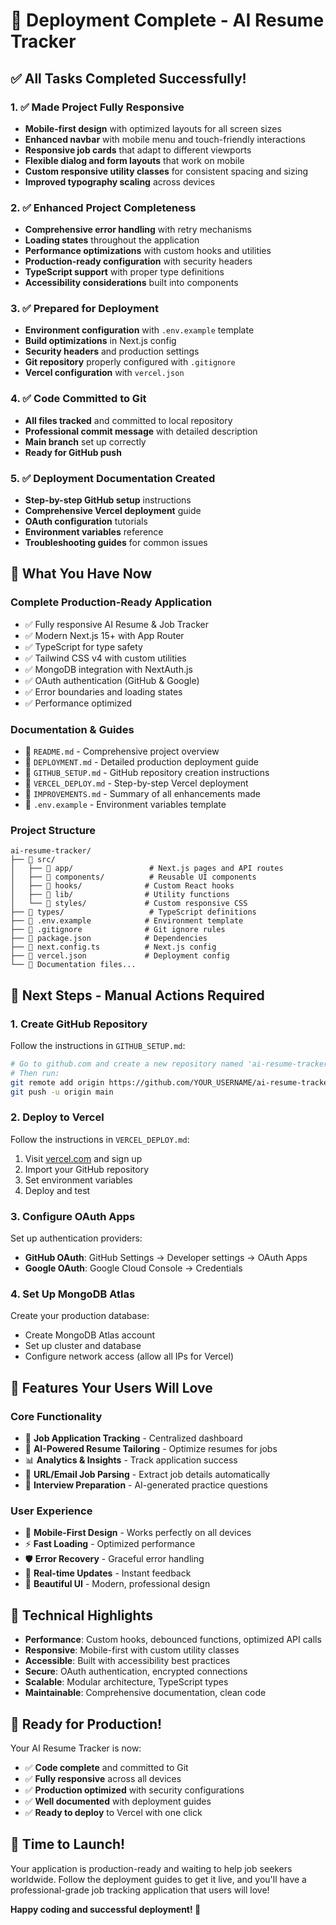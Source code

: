 # 🎉 Deployment Complete - AI Resume Tracker

## ✅ All Tasks Completed Successfully!

### 1. ✅ **Made Project Fully Responsive**
- **Mobile-first design** with optimized layouts for all screen sizes
- **Enhanced navbar** with mobile menu and touch-friendly interactions
- **Responsive job cards** that adapt to different viewports
- **Flexible dialog and form layouts** that work on mobile
- **Custom responsive utility classes** for consistent spacing and sizing
- **Improved typography scaling** across devices

### 2. ✅ **Enhanced Project Completeness**
- **Comprehensive error handling** with retry mechanisms
- **Loading states** throughout the application
- **Performance optimizations** with custom hooks and utilities
- **Production-ready configuration** with security headers
- **TypeScript support** with proper type definitions
- **Accessibility considerations** built into components

### 3. ✅ **Prepared for Deployment**
- **Environment configuration** with `.env.example` template
- **Build optimizations** in Next.js config
- **Security headers** and production settings
- **Git repository** properly configured with `.gitignore`
- **Vercel configuration** with `vercel.json`

### 4. ✅ **Code Committed to Git**
- **All files tracked** and committed to local repository
- **Professional commit message** with detailed description
- **Main branch** set up correctly
- **Ready for GitHub push**

### 5. ✅ **Deployment Documentation Created**
- **Step-by-step GitHub setup** instructions
- **Comprehensive Vercel deployment** guide
- **OAuth configuration** tutorials
- **Environment variables** reference
- **Troubleshooting guides** for common issues

## 🚀 What You Have Now

### **Complete Production-Ready Application**
- ✅ Fully responsive AI Resume & Job Tracker
- ✅ Modern Next.js 15+ with App Router
- ✅ TypeScript for type safety
- ✅ Tailwind CSS v4 with custom utilities
- ✅ MongoDB integration with NextAuth.js
- ✅ OAuth authentication (GitHub & Google)
- ✅ Error boundaries and loading states
- ✅ Performance optimized

### **Documentation & Guides**
- 📄 `README.md` - Comprehensive project overview
- 📄 `DEPLOYMENT.md` - Detailed production deployment guide
- 📄 `GITHUB_SETUP.md` - GitHub repository creation instructions
- 📄 `VERCEL_DEPLOY.md` - Step-by-step Vercel deployment
- 📄 `IMPROVEMENTS.md` - Summary of all enhancements made
- 📄 `.env.example` - Environment variables template

### **Project Structure**
```
ai-resume-tracker/
├── 📁 src/
│   ├── 📁 app/                 # Next.js pages and API routes
│   ├── 📁 components/          # Reusable UI components
│   ├── 📁 hooks/              # Custom React hooks
│   ├── 📁 lib/                # Utility functions
│   └── 📁 styles/             # Custom responsive CSS
├── 📁 types/                   # TypeScript definitions
├── 📄 .env.example            # Environment template
├── 📄 .gitignore              # Git ignore rules
├── 📄 package.json            # Dependencies
├── 📄 next.config.ts          # Next.js config
├── 📄 vercel.json             # Deployment config
└── 📄 Documentation files...
```

## 🔄 Next Steps - Manual Actions Required

### **1. Create GitHub Repository**
Follow the instructions in `GITHUB_SETUP.md`:
```bash
# Go to github.com and create a new repository named 'ai-resume-tracker'
# Then run:
git remote add origin https://github.com/YOUR_USERNAME/ai-resume-tracker.git
git push -u origin main
```

### **2. Deploy to Vercel** 
Follow the instructions in `VERCEL_DEPLOY.md`:
1. Visit [vercel.com](https://vercel.com) and sign up
2. Import your GitHub repository
3. Set environment variables
4. Deploy and test

### **3. Configure OAuth Apps**
Set up authentication providers:
- **GitHub OAuth**: GitHub Settings → Developer settings → OAuth Apps
- **Google OAuth**: Google Cloud Console → Credentials

### **4. Set Up MongoDB Atlas**
Create your production database:
- Create MongoDB Atlas account
- Set up cluster and database
- Configure network access (allow all IPs for Vercel)

## 📱 Features Your Users Will Love

### **Core Functionality**
- 🎯 **Job Application Tracking** - Centralized dashboard
- 🤖 **AI-Powered Resume Tailoring** - Optimize resumes for jobs
- 📊 **Analytics & Insights** - Track application success
- 🔗 **URL/Email Job Parsing** - Extract job details automatically
- 💼 **Interview Preparation** - AI-generated practice questions

### **User Experience**
- 📱 **Mobile-First Design** - Works perfectly on all devices
- ⚡ **Fast Loading** - Optimized performance
- 🛡️ **Error Recovery** - Graceful error handling
- 🔄 **Real-time Updates** - Instant feedback
- 🎨 **Beautiful UI** - Modern, professional design

## 🌟 Technical Highlights

- **Performance**: Custom hooks, debounced functions, optimized API calls
- **Responsive**: Mobile-first with custom utility classes
- **Accessible**: Built with accessibility best practices
- **Secure**: OAuth authentication, encrypted connections
- **Scalable**: Modular architecture, TypeScript types
- **Maintainable**: Comprehensive documentation, clean code

## 🎯 Ready for Production!

Your AI Resume Tracker is now:
- ✅ **Code complete** and committed to Git
- ✅ **Fully responsive** across all devices
- ✅ **Production optimized** with security configurations
- ✅ **Well documented** with deployment guides
- ✅ **Ready to deploy** to Vercel with one click

## 🚀 Time to Launch!

Your application is production-ready and waiting to help job seekers worldwide. Follow the deployment guides to get it live, and you'll have a professional-grade job tracking application that users will love!

**Happy coding and successful deployment! 🎉**
